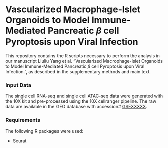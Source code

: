 # Vascularized Macrophage-Islet Organoids to Model Immune-Mediated Pancreatic $\beta$ cell Pyroptosis upon Viral Infection

This repository contains the R scripts necessary to perform the analysis in our
manuscript Liuliu Yang et al. “Vascularized Macrophage-Islet Organoids to Model
Immune-Mediated Pancreatic $\beta$ cell Pyroptosis upon Viral Infection.”, as described in the supplementary
methods and main text.

### Input Data

The single cell RNA-seq and single cell ATAC-seq data were generated with the 10X kit and pre-processed
using the 10X cellranger pipeline. The raw data are available in the GEO
database with accession#
[GSEXXXXX](https://www.ncbi.nlm.nih.gov/geo/query/acc.cgi?&acc=GSE207352).

### Requirements

The following R packages were used:
- Seurat

